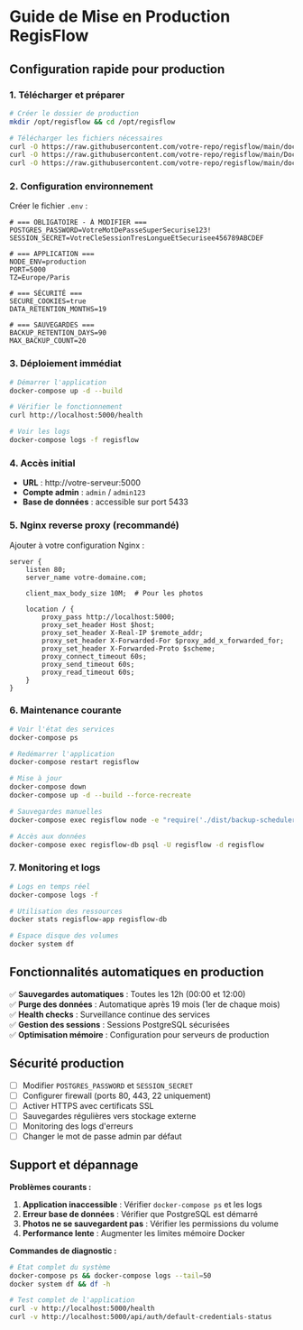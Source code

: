 # Guide de Mise en Production RegisFlow

## Configuration rapide pour production

### 1. Télécharger et préparer

```bash
# Créer le dossier de production
mkdir /opt/regisflow && cd /opt/regisflow

# Télécharger les fichiers nécessaires
curl -O https://raw.githubusercontent.com/votre-repo/regisflow/main/docker-compose.yml
curl -O https://raw.githubusercontent.com/votre-repo/regisflow/main/Dockerfile
curl -O https://raw.githubusercontent.com/votre-repo/regisflow/main/docker-entrypoint-simple.sh
```

### 2. Configuration environnement

Créer le fichier `.env` :

```env
# === OBLIGATOIRE - À MODIFIER ===
POSTGRES_PASSWORD=VotreMotDePasseSuperSecurise123!
SESSION_SECRET=VotreCleSessionTresLongueEtSecurisee456789ABCDEF

# === APPLICATION ===
NODE_ENV=production
PORT=5000
TZ=Europe/Paris

# === SÉCURITÉ ===
SECURE_COOKIES=true
DATA_RETENTION_MONTHS=19

# === SAUVEGARDES ===
BACKUP_RETENTION_DAYS=90
MAX_BACKUP_COUNT=20
```

### 3. Déploiement immédiat

```bash
# Démarrer l'application
docker-compose up -d --build

# Vérifier le fonctionnement
curl http://localhost:5000/health

# Voir les logs
docker-compose logs -f regisflow
```

### 4. Accès initial

- **URL** : http://votre-serveur:5000
- **Compte admin** : `admin` / `admin123`
- **Base de données** : accessible sur port 5433

### 5. Nginx reverse proxy (recommandé)

Ajouter à votre configuration Nginx :

```nginx
server {
    listen 80;
    server_name votre-domaine.com;
    
    client_max_body_size 10M;  # Pour les photos
    
    location / {
        proxy_pass http://localhost:5000;
        proxy_set_header Host $host;
        proxy_set_header X-Real-IP $remote_addr;
        proxy_set_header X-Forwarded-For $proxy_add_x_forwarded_for;
        proxy_set_header X-Forwarded-Proto $scheme;
        proxy_connect_timeout 60s;
        proxy_send_timeout 60s;
        proxy_read_timeout 60s;
    }
}
```

### 6. Maintenance courante

```bash
# Voir l'état des services
docker-compose ps

# Redémarrer l'application
docker-compose restart regisflow

# Mise à jour
docker-compose down
docker-compose up -d --build --force-recreate

# Sauvegardes manuelles
docker-compose exec regisflow node -e "require('./dist/backup-scheduler.js').createAutomaticBackup()"

# Accès aux données
docker-compose exec regisflow-db psql -U regisflow -d regisflow
```

### 7. Monitoring et logs

```bash
# Logs en temps réel
docker-compose logs -f

# Utilisation des ressources
docker stats regisflow-app regisflow-db

# Espace disque des volumes
docker system df
```

## Fonctionnalités automatiques en production

✅ **Sauvegardes automatiques** : Toutes les 12h (00:00 et 12:00)  
✅ **Purge des données** : Automatique après 19 mois (1er de chaque mois)  
✅ **Health checks** : Surveillance continue des services  
✅ **Gestion des sessions** : Sessions PostgreSQL sécurisées  
✅ **Optimisation mémoire** : Configuration pour serveurs de production  

## Sécurité production

- [ ] Modifier `POSTGRES_PASSWORD` et `SESSION_SECRET`
- [ ] Configurer firewall (ports 80, 443, 22 uniquement)
- [ ] Activer HTTPS avec certificats SSL
- [ ] Sauvegardes régulières vers stockage externe
- [ ] Monitoring des logs d'erreurs
- [ ] Changer le mot de passe admin par défaut

## Support et dépannage

**Problèmes courants :**

1. **Application inaccessible** : Vérifier `docker-compose ps` et les logs
2. **Erreur base de données** : Vérifier que PostgreSQL est démarré
3. **Photos ne se sauvegardent pas** : Vérifier les permissions du volume
4. **Performance lente** : Augmenter les limites mémoire Docker

**Commandes de diagnostic :**

```bash
# État complet du système
docker-compose ps && docker-compose logs --tail=50
docker system df && df -h

# Test complet de l'application
curl -v http://localhost:5000/health
curl -v http://localhost:5000/api/auth/default-credentials-status
```